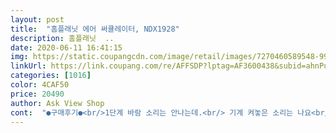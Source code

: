 ```yaml
---
layout: post 
title:  "홈플래닛 에어 써큘레이터, NDX1928" 
description: 홈플래닛  ..
date: 2020-06-11 16:41:15 
img: https://static.coupangcdn.com/image/retail/images/7270460589548-993ddcc7-b712-4df5-9931-918431c3b734.jpg 
linkUrl: https://link.coupang.com/re/AFFSDP?lptag=AF3600438&subid=ahnPublicAsk&pageKey=1459643230&itemId=2511597512&vendorItemId=70504637244&traceid=V0-113-5cc1a560ba114eed 
categories: [1016] 
color: 4CAF50 
price: 20490 
author: Ask View Shop 
cont:  "●구매후기●<br/>1단계 바람 소리는 안나는데.<br/> 기계 켜놓은 소리는 나요<br/>1단계 바람은 잘때 틀고 자면 좋겠어요<br/>2,3간계 부터 바람도 세지고.<br/> 시원하고.<br/> 소리도 나요<br/>고민하던중 이번 기회에 선풍기가 아닌 서큘레이터를 이용해 보게 되었습니다!! 서쿨레이터는 공기를 순환해주는 성능이 있다고 해서 바람이 선풍기보다 시원하지 않으면 어쩌지 고민했는데 홈플래닛 서쿨레이터는 1<br/> -3단 조절도 가능하고 바람이 직선으로 와서 그런지 더 시원한것 같아욯ㅎㅎ<br/>공기청정기에서 나오는 바람 같은 느낌 ? ㅋㅋ<br/>교환해야 할거 같아요<br/>귀여워요.<br/><br/>그래도 뭐 괜찮아용 크게 민감 하지 않구요<br/>다들 선풍기 목 부러트린 경험 있을 거라고 생각해요... <br/>.<br/> 특히 수납할 때 선풍기 옷도 따로 사야하는 번거러움과 금액이 이친구는 필요가 없어요! 모두 가방싸는 더스트 백있으시면 그걸로 싸거나 검은 봉지 조금 넉넉한사이즈로 덮으면 충분히 커버 가능해서 먼 쌓일 걱정 전혀 없습니다.<br/> 모두 써큘레이터로 간편하게 여름 나세용!<br/>뚱뚱한데 크기가 딱좋아요.<br/> 자리차지 안해서 좋아요<br/>바람소리도 아닌 모터소리도 아닌 ... <br/><br/>방금 받아서 써보고 후기 써요<br/>버튼도 간단하고 심지어 회전도 됩니다.<br/> 저렴한 가격으로 많은 기대를 하지 않았지만 너무 좋아요 또 각도 조절도 가능해서 위로 해놓아도 방이 적절하게 공기가 순환되는 느낌입니다.<br/> 그리고 가볍습니다.<br/> 무게도 가볍고 크기다 적당해서 공부할때 책상에 아니면 잘때 옆에놓고 회전으로 해놓으면 더운 날씨의 여름밥도 문제 없을 듯합니다.<br/><br/>상하 회전도 되는데 그건 수동이예요.<br/><br/>선풍기 목 꺽듯이<br/>신생아가 있는데.<br/> 잘때 솔솔 틀어주기 좋을거 같아요.<br/><br/>심지어 회전까지 되니까 선풍기를 빰치고도 남는 제품입니다!<br/>써큘레이터 처음사용해보는데 정말 좋습니다!<br/>암튼 이만원에 이정도면 훌륭 하네요 !!<br/>에어콘 없는 집이구.<br/> 바람은 크게 기대 안하고.<br/> 환기겸 구입 했어요<br/>위아래로.<br/> 좋아요 ! 불편하지 않아요<br/>이번여름에 또 어떤 새로운 선풍기를 찾아야 하나 고민하고 있던 사람입니다!<br/>일단 저는 에어컨에 취약한 인간인지라 차가운 바람은 너무 오래맞거나 하면 바로 기침이 나오는타입입니다! 하지만 써큘레이터는 방에 놓았을때 방공기를 순환시키는 타입이라 정말 좋습니다.<br/> 일단 소음! 별로 느껴지지 않아요 저소음이 정말 맞는것 같습니다.<br/> 시끄러운거 싫어한는데 조용해서 좋아요!<br/>일반1<br/> -3단 회전1<br/> -3단 가능하고 크기도 적당해서 많은 공간을 차지하지 않아서 지금부터 여름까지 쭉 애용할 것 같습니다<br/>작년에 쓰던 선풍기들이 다 망가져서<br/>추가사용 후기 <br/>특히 집에 에어컨과 같이 틀어놓으면 너무 춥게 틀지 않아도 공기가 잘돌아서 좋은것 같습니다.<br/> 선풍기와 다르게 크기가 크지 않고 특히 수납이 좋은것 같아요!<br/>한여름에는 모르겠지만.<br/> 지금은 바람 너무 좋네요<br/>회전이 로봇청소기 처럼 바닥도 같이 도네요 ㅋㅋ<br/>회전할때 끼익끼익 소리가 나네요 ㅠㅠ<br/>" 
---
```

